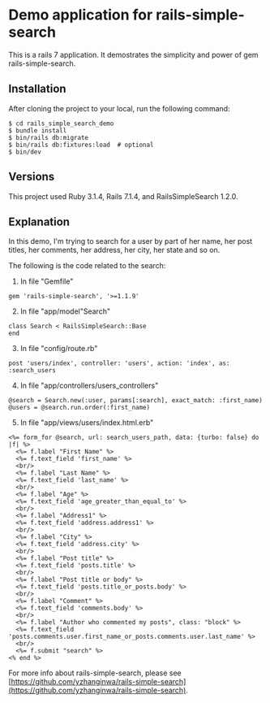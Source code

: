 # Demo application for rails-simple-search

This is a rails 7 application. It demostrates the simplicity and power of gem rails-simple-search.

## Installation
After cloning the project to your local, run the following command:

```
$ cd rails_simple_search_demo
$ bundle install
$ bin/rails db:migrate
$ bin/rails db:fixtures:load  # optional
$ bin/dev
```
## Versions

This project used Ruby 3.1.4, Rails 7.1.4, and RailsSimpleSearch 1.2.0.

## Explanation

In this demo, I'm trying to search for a user by part of her name, her post titles, her comments, her address, her city, her state and so on.

The following is the code related to the search:

1. In file "Gemfile"

  ```
  gem 'rails-simple-search', '>=1.1.9'
  ```

2. In file "app/model"Search"
  ```
  class Search < RailsSimpleSearch::Base
  end
  ```

3. In file "config/route.rb"
  ```
  post 'users/index', controller: 'users', action: 'index', as: :search_users
  ```

4. In file "app/controllers/users_controllers"

  ```
  @search = Search.new(:user, params[:search], exact_match: :first_name)
  @users = @search.run.order(:first_name)
  ```
 
5. In file "app/views/users/index.html.erb"
  ```
  <%= form_for @search, url: search_users_path, data: {turbo: false} do |f| %>
    <%= f.label "First Name" %>
    <%= f.text_field 'first_name' %>
    <br/>
    <%= f.label "Last Name" %>
    <%= f.text_field 'last_name' %>
    <br/>
    <%= f.label "Age" %>
    <%= f.text_field 'age_greater_than_equal_to' %>
    <br/>
    <%= f.label "Address1" %>
    <%= f.text_field 'address.address1' %>
    <br/>
    <%= f.label "City" %>
    <%= f.text_field 'address.city' %>
    <br/>
    <%= f.label "Post title" %>
    <%= f.text_field 'posts.title' %>
    <br/>
    <%= f.label "Post title or body" %>
    <%= f.text_field 'posts.title_or_posts.body' %>
    <br/>
    <%= f.label "Comment" %>
    <%= f.text_field 'comments.body' %>
    <br/>
    <%= f.label "Author who commented my posts", class: "block" %>
    <%= f.text_field 'posts.comments.user.first_name_or_posts.comments.user.last_name' %>
    <br/>
    <%= f.submit "search" %>
  <% end %>
  ```

For more info about rails-simple-search,
please see [https://github.com/yzhanginwa/rails-simple-search](https://github.com/yzhanginwa/rails-simple-search).
